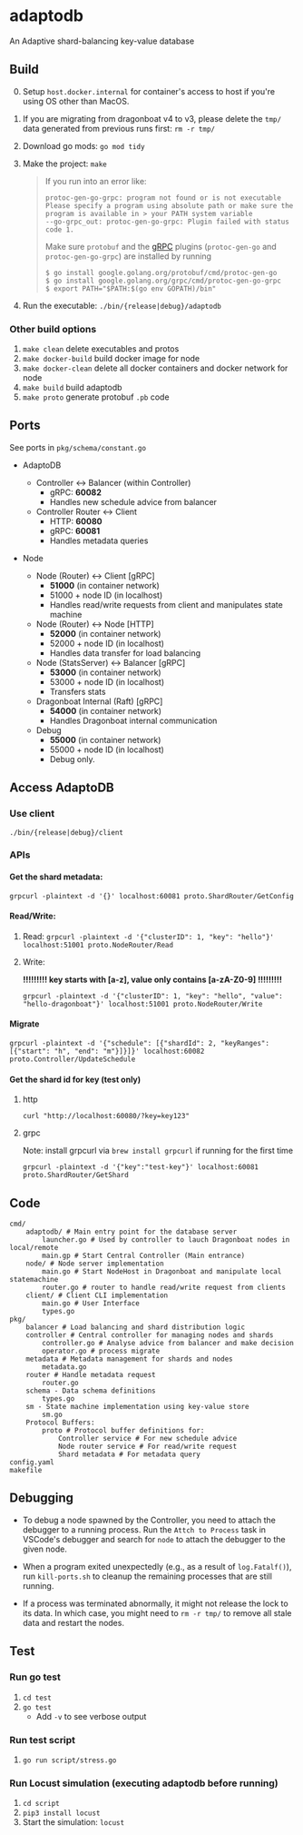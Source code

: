 # adaptodb
An Adaptive shard-balancing key-value database

## Build

0. Setup `host.docker.internal` for container's access to host if you're using OS other than MacOS.
1. If you are migrating from dragonboat v4 to v3, please delete the `tmp/` data generated from previous runs first: `rm -r tmp/`
2. Download go mods: `go mod tidy`
3. Make the project: `make`

    > If you run into an error like:
    > ```
    > protoc-gen-go-grpc: program not found or is not executable
    > Please specify a program using absolute path or make sure the program is available in > your PATH system variable
    > --go-grpc_out: protoc-gen-go-grpc: Plugin failed with status code 1.
    > ```
    > Make sure `protobuf` and the [gRPC](https://grpc.io/docs/languages/go/quickstart/) plugins (`protoc-gen-go` and `protoc-gen-go-grpc`) are installed by running
    > ```shell
    > $ go install google.golang.org/protobuf/cmd/protoc-gen-go
    > $ go install google.golang.org/grpc/cmd/protoc-gen-go-grpc
    > $ export PATH="$PATH:$(go env GOPATH)/bin"
    > ```

4. Run the executable: `./bin/{release|debug}/adaptodb`

### Other build options
1. `make clean` delete executables and protos
2. `make docker-build` build docker image for node
3. `make docker-clean` delete all docker containers and docker network for node
4. `make build` build adaptodb
5. `make proto` generate protobuf `.pb` code

## Ports

See ports in `pkg/schema/constant.go`

* AdaptoDB
  * Controller <-> Balancer (within Controller)
    * gRPC: **60082**
    * Handles new schedule advice from balancer
  * Controller Router <-> Client
    * HTTP: **60080**
    * gRPC: **60081**
    * Handles metadata queries

* Node
  * Node (Router) <-> Client [gRPC]
    * **51000** (in container network)
    * 51000 + node ID (in localhost)
    * Handles read/write requests from client and manipulates state machine
  * Node (Router) <-> Node [HTTP]
    * **52000** (in container network)
    * 52000 + node ID (in localhost)
    * Handles data transfer for load balancing
  * Node (StatsServer) <-> Balancer [gRPC]
    * **53000** (in container network)
    * 53000 + node ID (in localhost)
    * Transfers stats
  * Dragonboat Internal (Raft) [gRPC]
    * **54000** (in container network)
    * Handles Dragonboat internal communication
  * Debug
    * **55000** (in container network)
    * 55000 + node ID (in localhost)
    * Debug only.

## Access AdaptoDB
### Use client
`./bin/{release|debug}/client`

### APIs
#### Get the shard metadata:

`grpcurl -plaintext -d '{}' localhost:60081 proto.ShardRouter/GetConfig`

#### Read/Write:

1. Read: 
`grpcurl -plaintext -d '{"clusterID": 1, "key": "hello"}' localhost:51001 proto.NodeRouter/Read`

2. Write:

    **!!!!!!!!! key starts with [a-z], value only contains [a-zA-Z0-9] !!!!!!!!!**

    `grpcurl -plaintext -d '{"clusterID": 1, "key": "hello", "value": "hello-dragonboat"}' localhost:51001 proto.NodeRouter/Write`

#### Migrate

`grpcurl -plaintext -d '{"schedule": [{"shardId": 2, "keyRanges": [{"start": "h", "end": "m"}]}]}' localhost:60082 proto.Controller/UpdateSchedule`

#### Get the shard id for key (test only)

1. http

   `curl "http://localhost:60080/?key=key123"`

2. grpc
   
   Note: install grpcurl via `brew install grpcurl` if running for the first time

    `grpcurl -plaintext -d '{"key":"test-key"}' localhost:60081 proto.ShardRouter/GetShard`


## Code
```
cmd/
    adaptodb/ # Main entry point for the database server
        launcher.go # Used by controller to lauch Dragonboat nodes in local/remote
        main.gp # Start Central Controller (Main entrance)
    node/ # Node server implementation
        main.go # Start NodeHost in Dragonboat and manipulate local statemachine
        router.go # router to handle read/write request from clients
    client/ # Client CLI implementation
        main.go # User Interface
        types.go
pkg/
    balancer # Load balancing and shard distribution logic
    controller # Central controller for managing nodes and shards
        controller.go # Analyse advice from balancer and make decision
        operator.go # process migrate
    metadata # Metadata management for shards and nodes
        metadata.go 
    router # Handle metadata request 
        router.go
    schema - Data schema definitions
        types.go
    sm - State machine implementation using key-value store
        sm.go
    Protocol Buffers:
        proto # Protocol buffer definitions for:
            Controller service # For new schedule advice
            Node router service # For read/write request
            Shard metadata # For metadata query
config.yaml
makefile
```

## Debugging

- To debug a node spawned by the Controller, you need to attach the debugger to a running process. Run the `Attch to Process` task in VSCode's debugger and search for `node` to attach the debugger to the given node.
  
- When a program exited unexpectedly (e.g., as a result of `log.Fatalf()`), run `kill-ports.sh` to cleanup the remaining processes that are still running.

- If a process was terminated abnormally, it might not release the lock to its data. In which case, you might need to `rm -r tmp/` to remove all stale data and restart the nodes.

## Test

### Run go test

1. `cd test`
2. `go test`
   * Add `-v` to see verbose output

### Run test script

1. `go run script/stress.go`

### Run Locust simulation (executing adaptodb before running)
1. `cd script`
2. `pip3 install locust`
3. Start the simulation: `locust`